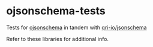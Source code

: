 # ojsonschema-tests

Tests for [ojsonschema](https://github.com/gogolibs/ojsonschema) in tandem
with [qri-io/jsonschema](https://github.com/qri-io/jsonschema)

Refer to these libraries for additional info.